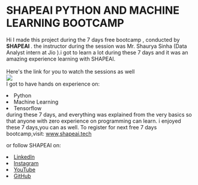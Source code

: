 # SHAPEAI PYTHON AND MACHINE LEARNING BOOTCAMP
Hi I made this project during the 7 days free bootcamp , conducted by <b>SHAPEAI
</b>.
the instructor during the session was Mr. Shaurya Sinha (Data Analyst intern at Jio ).i got to 
learn a lot during these 7 days and it was an amazing experience learning with SHAPEAI.
<br><br>Here's the link for you to watch the sessions as well<br>
<a
href="https://www.youtube.com/playlist?list=PL7zl8TDRnbulNEA-59W7wWgCWE8LEOD6h
"> <img
src="http:''github.com/ShapeAI/PYTHON-AND-DATA-ANALYTICS/blob/main/YOUTUBE%
20THUMBNAIL-5.PNG"> </a>
<br> I got to have hands on experience on:
<li>Python
<li>Machine Learning
<li>Tensorflow
<br>during these 7 days, and everything was explained from the very basics so that anyone with zero experience on
programming can learn.
i enjoyed these 7 days,you can as well. To register for next free 7 days bootcamp,visit:
<a href="https://www/shapei.tech">www,shapeai.tech</a>

or follow SHAPEAI on:
<li><a href=
"https://in.linkedin.com/company/shapeai">LinkedIn</a>
<li><a href=
"https://www.instagram.com/shape.ai/?hl=en">Instagram</a>
<Li><a
href=
"https://www.youtube.com/channel/UCTUvDLTw9neuDXWcbnISPdA">YouTube</a>
<li><a href=
"https://github.com/shapeai">GitHub</a>

